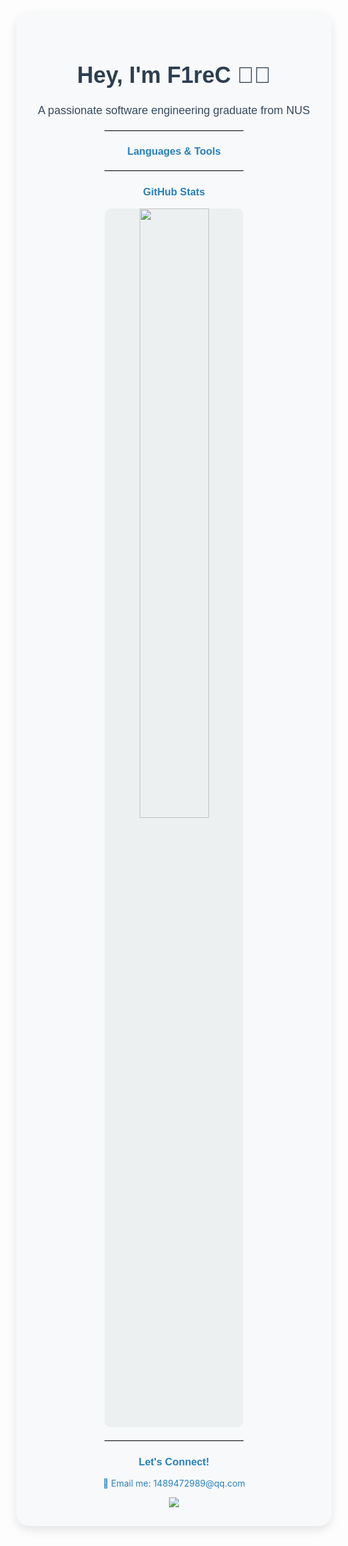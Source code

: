 <div align="center" style="border-radius: 20px; box-shadow: 0 6px 15px rgba(0,0,0,0.1); background-color: #f8f9fa; padding: 30px; max-width: 800px;">
  <h1 style="font-size: 36px; color: #2c3e50; font-family: 'Arial', sans-serif;">Hey, I'm F1reC 👨‍💻</h1>
  <p style="font-size: 18px; color: #34495e; font-family: 'Arial', sans-serif;">A passionate software engineering graduate from NUS</p>

  <hr style="width: 50%; border: 1px solid #ddd; margin: 20px 0;" />

  <h3 style="color: #2980b9; font-family: 'Arial', sans-serif;">Languages & Tools</h3>
  

  <hr style="width: 50%; border: 1px solid #ddd; margin: 20px 0;" />

  <h3 style="color: #2980b9; font-family: 'Arial', sans-serif;">GitHub Stats</h3>
  <img src="https://github-readme-stats.vercel.app/api/top-langs/?username=F1reC&hide_border=true&layout=compact" align="center" style="width: 50%; border-radius: 10px; background-color: #ecf0f1;" />

  <hr style="width: 50%; border: 1px solid #ddd; margin: 20px 0;" />

  <h3 style="color: #2980b9; font-family: 'Arial', sans-serif;">Let's Connect!</h3>
  <p><a href="mailto:1489472989@qq.com" style="text-decoration: none; color: #2980b9;">📧 Email me: 1489472989@qq.com</a></p>

  <div>
    <img src="https://komarev.com/ghpvc/?username=F1reC&&style=flat-square" align="center" />
  </div>
</div>
